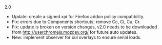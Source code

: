 2.0

- Update: create a signed xpi for Firefox addon policy compatibility.
- Fix: errors due to Components shortcuts; remove Cc, Ci, Cu, Cr.
- Fix: update is broken on version changes, v2.0 needs to be downloaded from http://userchromejs.mozdev.org/ for future auto updates.
- New: implement observer for xul overlays to ensure serial loads.